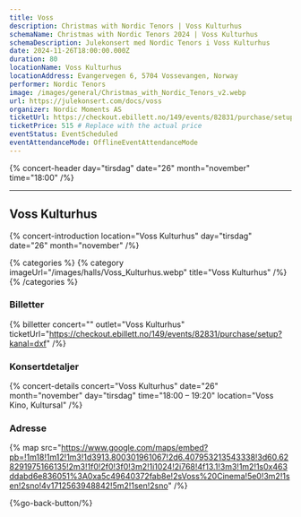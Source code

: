 ```yaml
---
title: Voss
description: Christmas with Nordic Tenors | Voss Kulturhus
schemaName: Christmas with Nordic Tenors 2024 | Voss Kulturhus
schemaDescription: Julekonsert med Nordic Tenors i Voss Kulturhus
date: 2024-11-26T18:00:00.000Z
duration: 80
locationName: Voss Kulturhus
locationAddress: Evangervegen 6, 5704 Vossevangen, Norway
performer: Nordic Tenors
image: /images/general/Christmas_with_Nordic_Tenors_v2.webp
url: https://julekonsert.com/docs/voss
organizer: Nordic Moments AS
ticketUrl: https://checkout.ebillett.no/149/events/82831/purchase/setup?kanal=dxf
ticketPrice: 515 # Replace with the actual price
eventStatus: EventScheduled
eventAttendanceMode: OfflineEventAttendanceMode
---
```


{% concert-header day="tirsdag" date="26" month="november" time="18:00" /%}

---

## Voss Kulturhus

{% concert-introduction location="Voss Kulturhus" day="tirsdag" date="26" month="november" /%}

{% categories %}
{% category imageUrl="/images/halls/Voss_Kulturhus.webp" title="Voss Kulturhus" /%}
{% /categories %}

### Billetter

{% billetter concert="" outlet="Voss Kulturhus" ticketUrl="https://checkout.ebillett.no/149/events/82831/purchase/setup?kanal=dxf" /%}

### Konsertdetaljer

{% concert-details concert="Voss Kulturhus" date="26" month="november" day="tirsdag" time="18:00 – 19:20" location="Voss Kino, Kultursal" /%}

### Adresse

{% map src="https://www.google.com/maps/embed?pb=!1m18!1m12!1m3!1d3913.800301961067!2d6.407953213543338!3d60.628291975166135!2m3!1f0!2f0!3f0!3m2!1i1024!2i768!4f13.1!3m3!1m2!1s0x463ddabd6e836051%3A0xa5c49640372fab8e!2sVoss%20Cinema!5e0!3m2!1sen!2sno!4v1712563948842!5m2!1sen!2sno" /%}

{%go-back-button/%}
